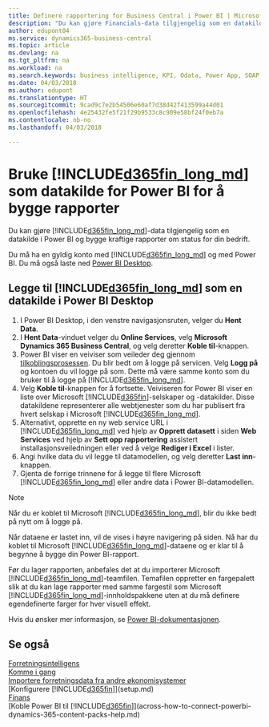 ```yaml
---
title: Definere rapportering for Business Central i Power BI | Microsoft-dokumentasjon
description: "Du kan gjøre Financials-data tilgjengelig som en datakilde i Power BI og bygge kraftige rapporter om status for din bedrift."
author: edupont04
ms.service: dynamics365-business-central
ms.topic: article
ms.devlang: na
ms.tgt_pltfrm: na
ms.workload: na
ms.search.keywords: business intelligence, KPI, Odata, Power App, SOAP, analysis
ms.date: 04/03/2018
ms.author: edupont
ms.translationtype: HT
ms.sourcegitcommit: 9cad9c7e2b54506e60af7d38d42f413599a44d01
ms.openlocfilehash: 4e25432fe5f21f29b9533c8c909e58bf24f0eb7a
ms.contentlocale: nb-no
ms.lasthandoff: 04/03/2018

---
```

# <a name="using-included365finlongmdincludesd365finlongmdmd-as-power-bi-data-source-for-building-reports"></a>Bruke [!INCLUDE[d365fin_long_md](includes/d365fin_long_md.md)] som datakilde for Power BI for å bygge rapporter
Du kan gjøre [!INCLUDE[d365fin_long_md](includes/d365fin_long_md.md)]-data tilgjengelig som en datakilde i Power BI og bygge kraftige rapporter om status for din bedrift.  

Du må ha en gyldig konto med [!INCLUDE[d365fin_long_md](includes/d365fin_long_md.md)] og med Power BI. Du må også laste ned [Power BI Desktop](https://powerbi.microsoft.com/en-us/desktop/).  

## <a name="to-add-included365finlongmdincludesd365finlongmdmd-as-a-data-source-in-power-bi-desktop"></a>Legge til [!INCLUDE[d365fin_long_md](includes/d365fin_long_md.md)] som en datakilde i Power BI Desktop
1. I Power BI Desktop, i den venstre navigasjonsruten, velger du **Hent Data**.
2. I **Hent Data**-vinduet velger du **Online Services**, velg **Microsoft Dynamics 365 Business Central**, og velg deretter **Koble til**-knappen.
3. Power BI viser en veiviser som veileder deg gjennom [tilkoblingsprosessen](across-how-to-connect-powerbi-dynamics-365-content-packs-help.md). Du blir bedt om å logge på servicen. Velg **Logg på** og kontoen du vil logge på som. Dette må være samme konto som du bruker til å logge på [!INCLUDE[d365fin_long_md](includes/d365fin_long_md.md)].
4. Velg **Koble til**-knappen for å fortsette. Veiviseren for Power BI viser en liste over Microsoft [!INCLUDE[d365fin](includes/d365fin_md.md)]-selskaper og -datakilder. Disse datakildene representerer alle webtjenester som du har publisert fra hvert selskap i Microsoft [!INCLUDE[d365fin_long_md](includes/d365fin_long_md.md)].
5. Alternativt, opprette en ny web service URL i [!INCLUDE[d365fin_long_md](includes/d365fin_long_md.md)] ved hjelp av **Opprett datasett** i siden **Web Services** ved hjelp av **Sett opp rapportering** assistert installasjonsveiledningen eller ved å velge **Rediger i Excel** i lister.
6. Angi hvilke data du vil legge til datamodellen, og velg deretter **Last inn**-knappen.
7. Gjenta de forrige trinnene for å legge til flere Microsoft [!INCLUDE[d365fin_long_md](includes/d365fin_long_md.md)] eller andre data i Power BI-datamodellen.

> [!NOTE]  
> Når du er koblet til Microsoft [!INCLUDE[d365fin_long_md](includes/d365fin_long_md.md)], blir du ikke bedt på nytt om å logge på.

Når dataene er lastet inn, vil de vises i høyre navigering på siden. Nå har du koblet til Microsoft [!INCLUDE[d365fin_long_md](includes/d365fin_long_md.md)]-dataene og er klar til å begynne å bygge din Power BI-rapport. 

Før du lager rapporten, anbefales det at du importerer Microsoft [!INCLUDE[d365fin_long_md](includes/d365fin_long_md.md)]-teamfilen.  Temafilen oppretter en fargepalett slik at du kan lage rapporter med samme fargestil som Microsoft [!INCLUDE[d365fin_long_md](includes/d365fin_long_md.md)]-innholdspakkene uten at du må definere egendefinerte farger for hver visuell effekt.

Hvis du ønsker mer informasjon, se [Power BI-dokumentasjonen](https://powerbi.microsoft.com/documentation/powerbi-landing-page/).

## <a name="see-also"></a>Se også
[Forretningsintelligens](bi.md)  
[Komme i gang](product-get-started.md)  
[Importere forretningsdata fra andre økonomisystemer](upload-data.md)  
[Konfigurere [!INCLUDE[d365fin](includes/d365fin_md.md)]](setup.md)   
[Finans](finance.md)  
[Koble Power BI til [!INCLUDE[d365fin](includes/d365fin_md.md)]](across-how-to-connect-powerbi-dynamics-365-content-packs-help.md)  

